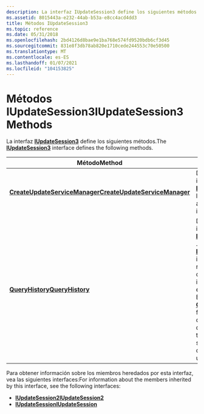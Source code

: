 ```yaml
---
description: La interfaz IUpdateSession3 define los siguientes métodos.
ms.assetid: 8015443a-e232-44ab-b53a-e8cc4acd4dd3
title: Métodos IUpdateSession3
ms.topic: reference
ms.date: 05/31/2018
ms.openlocfilehash: 2bd4126d8bae9e1ba768e574fd9520bdb6cf3d45
ms.sourcegitcommit: 831e8f3db78ab820e1710cede244553c70e50500
ms.translationtype: MT
ms.contentlocale: es-ES
ms.lasthandoff: 01/07/2021
ms.locfileid: "104153825"
---
```

# <a name="iupdatesession3-methods"></a><span data-ttu-id="3c751-103">Métodos IUpdateSession3</span><span class="sxs-lookup"><span data-stu-id="3c751-103">IUpdateSession3 Methods</span></span>

<span data-ttu-id="3c751-104">La interfaz [**IUpdateSession3**](/windows/desktop/api/Wuapi/nn-wuapi-iupdatesession3) define los siguientes métodos.</span><span class="sxs-lookup"><span data-stu-id="3c751-104">The [**IUpdateSession3**](/windows/desktop/api/Wuapi/nn-wuapi-iupdatesession3) interface defines the following methods.</span></span>



| <span data-ttu-id="3c751-105">Método</span><span class="sxs-lookup"><span data-stu-id="3c751-105">Method</span></span>                                                                           | <span data-ttu-id="3c751-106">Descripción</span><span class="sxs-lookup"><span data-stu-id="3c751-106">Description</span></span>                                                                                                                                                                                                                                                                                                                |
|----------------------------------------------------------------------------------|----------------------------------------------------------------------------------------------------------------------------------------------------------------------------------------------------------------------------------------------------------------------------------------------------------------------------|
| [<span data-ttu-id="3c751-107">**CreateUpdateServiceManager**</span><span class="sxs-lookup"><span data-stu-id="3c751-107">**CreateUpdateServiceManager**</span></span>](/windows/desktop/api/Wuapi/nf-wuapi-iupdatesession3-createupdateservicemanager) | <span data-ttu-id="3c751-108">Devuelve un puntero a una interfaz [**IUpdateServiceManager2**](/windows/desktop/api/Wuapi/nn-wuapi-iupdateservicemanager2) para la sesión.</span><span class="sxs-lookup"><span data-stu-id="3c751-108">Returns a pointer to an [**IUpdateServiceManager2**](/windows/desktop/api/Wuapi/nn-wuapi-iupdateservicemanager2) interface for the session.</span></span>                                                                                                                                                                                                                |
| [<span data-ttu-id="3c751-109">**QueryHistory**</span><span class="sxs-lookup"><span data-stu-id="3c751-109">**QueryHistory**</span></span>](/windows/desktop/api/Wuapi/nf-wuapi-iupdatesession3-queryhistory)                             | <span data-ttu-id="3c751-110">Devuelve un puntero a una interfaz [**IUpdateHistoryEntryCollection**](/windows/desktop/api/Wuapi/nn-wuapi-iupdatehistoryentrycollection) .</span><span class="sxs-lookup"><span data-stu-id="3c751-110">Returns a pointer to an [**IUpdateHistoryEntryCollection**](/windows/desktop/api/Wuapi/nn-wuapi-iupdatehistoryentrycollection) interface.</span></span> <span data-ttu-id="3c751-111">La interfaz contiene registros de eventos coincidentes en el equipo.</span><span class="sxs-lookup"><span data-stu-id="3c751-111">The interface contains matching event records on the computer.</span></span> <span data-ttu-id="3c751-112">Esto hace que el método [**QueryHistory**](/windows/desktop/api/Wuapi/nf-wuapi-iupdatesession3-queryhistory) consulte de forma sincrónica el equipo para consultar el historial de eventos de actualización.</span><span class="sxs-lookup"><span data-stu-id="3c751-112">This causes the [**QueryHistory**](/windows/desktop/api/Wuapi/nf-wuapi-iupdatesession3-queryhistory) method to synchronously query the computer for the history of update events.</span></span> |



 

<span data-ttu-id="3c751-113">Para obtener información sobre los miembros heredados por esta interfaz, vea las siguientes interfaces:</span><span class="sxs-lookup"><span data-stu-id="3c751-113">For information about the members inherited by this interface, see the following interfaces:</span></span>

-   [<span data-ttu-id="3c751-114">**IUpdateSession2**</span><span class="sxs-lookup"><span data-stu-id="3c751-114">**IUpdateSession2**</span></span>](/windows/desktop/api/Wuapi/nn-wuapi-iupdatesession2)
-   [<span data-ttu-id="3c751-115">**IUpdateSession**</span><span class="sxs-lookup"><span data-stu-id="3c751-115">**IUpdateSession**</span></span>](/windows/desktop/api/Wuapi/nn-wuapi-iupdatesession)

 

 



